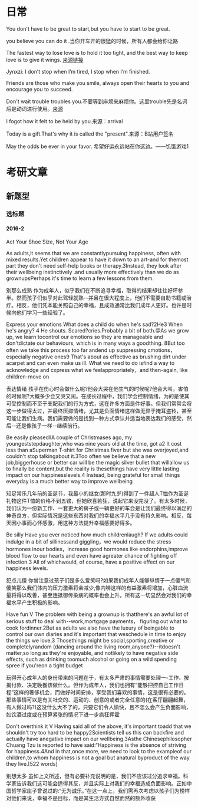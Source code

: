 # 日常

You don't have to be great to start,but you have to start to be great.

you believe you can do it .当你开车开的很猛的时候，所有人都会给你让路

The fastest way to lose love is to hold it too tight, and the best way to keep love is to give it wings. [来源链接](https://www.bilibili.com/opus/659251628555108355)

Jynxzi: I don’t stop when I’m tired, I stop when I’m finished.

Friends are those who make you smile, always open their hearts to you and encourage you to succeed.

Don't wait trouble troubles you.不要等到麻烦来麻烦你。这里trouble先是名词后是动词进行使用。[来源](https://www.bilibili.com/video/BV1B5411Y719?t=898.8&p=7)

I fogot how it felt to be held by you.来源：arrival

Today is a gift.That's why it is called the "present".来源：B站用户签名

May the odds be ever in your favor. 希望好运永远站在你这边。——饥饿游戏1

# 考研文章

## 新题型

### 选标题

#### 2016-2

Act Your Shoe Size, Not Your Age

As adults,it seems that we are constantlypursuing happiness, often with mixed results.Yet children appear to have it down to an art-and for themost part they don't need self-help books or therapy.3Instead, they look after their wellbeing instinctively .and usually more effectively than we do as grownupsPerhaps it's time to learn a few lessons from them.

别那么成熟
作为成年人，似乎我们在不断追寻幸福，取得的结果却往往好坏参半。然而孩子们似乎对此驾轻就熟--并且在很大程度上，他们不需要自助书籍或治疗。相反，他们凭本能关照自己的幸福，且成效通常比我们成年人更好。也许是时候向他们学习一些经验了。

Express your emotions
 What does a child do when he's sad?2He3 When he's angry? 4 He shouts. Scared?cries.Probably a bit of both.@As we grow up, we learn tocontrol our emotions so they are manageable and don'tdictate our behaviours, which is in many ways a goodthing. 8But too often we take this process too far andend up suppressing cmotions，especially negative ones9 That's about as effective as brushing dirt under acarpet and can even make us ill. What we need to do isfind a way to acknowledge and cxpress what we feelappropriately，and then-again, like children-move on

表达情绪
孩子在伤心时会做什么呢?他会大哭在他生气的时候呢?他会大叫。害怕的时候呢?大概多少会又哭又闹。在成长过程中，我们学会控制情绪，为的是使其可受控制而不至于支配我们的行为方式，这在许多方面是件好事。但我们常常会将这一步做得太过，并最终压抑情绪，尤其是负面情绪这样做无异于掩耳盗铃，甚至可能让我们生病。我们需要做的是找到一种方式承认并适当地表达我们的感受，然后--还是像孩子一样--继续前行。

 Be easily pleasedllA couple of Christmases ago, my youngeststepdaughter,who was nine years old at the time, got a2 It cost less than aSuperman T-shirt for Christmas.fiver but she was overjoyed,and couldn't stop talkingabout it.3Too often we believe that a new job,biggerhouse or better car will be the magic silver bullet that willallow us to finally be content,but the reality is thesethings have very little lasting impact on our happinesslevels.4 Instead, being grateful for small things everyday is a much better way to improve wellbeing

 知足常乐几年前的圣诞节，我最小的继女(那时九岁)得到了一件超人T恤作为圣诞礼物这件T恤的价格不到五镑，但她欣喜若狂，说起它来没完没了。有太多时候，我们认为一份新工作、一套更大的房子或一辆更好的车会是让我们最终得以满足的神奇良方，但实际情况是这些东西对我们的幸福水平几乎没有持久影响。相反，每天因小事而心怀感激，用这种方法提升幸福感要好得多。

Be silly
Have you ever noticed how much childrenlaugh? If we adults could indulge in a bit of sillinessand giggling，we would reduce the stress hormones inour bodies，increase good hormones like endorphins,improve blood flow to our hearts and even have agreater chance of fighting off infection.3 All of whichwould, of course, have a positive effect on our happiness levels.

犯点儿傻
你曾注意过孩子们是多么爱笑吗?如果我们成年人能够纵情于一点傻气和傻笑那么我们体内的压力激素将会减少,像内啡这样的有益激素将增加，心脏血流量将得以改善，甚至连抵御传染病的概率也会上升。所有这一切显然会对我们的幸福水平产生积极的影响。

Have fun
V The problem with being a grownup is thatthere's an awful lot of serious stuff to deal with--work,mortgage payments， figuring out what to cook fordinner.2But as adults we also have the luxury of beingable to control our own diaries and it's important that weschedule in time to enjoy the things we love.3 Thosethings might be social,sporting,creative or completelyrandom (dancing around the living room,anyone?)--itdoesn't matter,so long as they're enjoyable, and notlikely to have negative side effects, such as drinking toomuch alcohol or going on a wild spending spree if you'reon a tight budget

玩得开心成年人的身份带来的问题在于，有太多严肃的事情需要处理一-工作、按揭付款、决定晚餐该做什么。但作为成年人，我们也拥有“能够把控自己工作日程”这样的奢侈机会，而做好时间安排，享受我们喜欢的事情，这是很有必要的。那些事情可以是有关社交的、运动的、创意的或者完全任意的(在客厅翩翩起舞，有人做过吗?)这没什么大不了的，只要它们令人愉快，且不怎么会产生负面影响，如饮酒过度或在预算紧张的情况下进一步疯狂挥霍

Don't overthink it
V Having said all of the above, it's important toadd that we shouldn't try too hard to be happy2Scientists tell us this can backfire and actually have anegative impact on our wellbeing.3Asthe Chinesephilosopher Chuang Tzu is reported to have said:“Happiness is the absence of striving for happiness.4And in that,once more, we need to look to the exampleof our children,to whom happiness is not a goal but anatural byproduct of the way they live.[522 words]

别想太多
虽如上文所述，但有必要补充说明的是，我们不应该过分追求幸福。科学家告诉我们这可能会适得其反，并且实际上对我们的幸福造成负面影响。正如中国哲学家庄子曾说过的:“无为诚乐。”在这一点上，我们需再次考虑以孩子们为榜样对他们来说，幸福不是目标，而是其生活方式自然而然的额外收获




